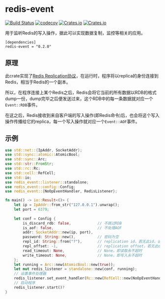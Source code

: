 # redis-event

[![Build Status](https://travis-ci.com/maplestoria/redis-event.svg?token=LAWtGewQmwi6dpqV9Qcy&branch=master)](https://travis-ci.com/maplestoria/redis-event)
[![codecov](https://codecov.io/gh/maplestoria/redis-event/branch/master/graph/badge.svg?token=u9ZqCQjuPi)](https://codecov.io/gh/maplestoria/redis-event)
[![Crates.io](https://img.shields.io/crates/v/redis-event)](https://crates.io/crates/redis-event)
[![Crates.io](https://img.shields.io/crates/l/redis-event)](LICENSE)

用于监听Redis的写入操作，据此可以实现数据复制，监控等相关的应用。

```
[dependencies]
redis-event = "0.2.0"
```

## 原理

此crate实现了[Redis Replication协议](https://redis.io/topics/replication)，在运行时，程序将以replica的身份连接到Redis，相当于Redis的一个副本。

所以，在程序连接上某个Redis之后，Redis会将它当前的所有数据以RDB的格式dump一份，dump完毕之后便发送过来，这个RDB中的每一条数据就对应一个`Event::RDB`事件。

在这之后，Redis接收到来自客户端的写入操作(即Redis命令)后，也会将这个写入操作传播给它的replica，每一个写入操作就对应一个`Event::AOF`事件。

## 示例

```rust
use std::net::{IpAddr, SocketAddr};
use std::sync::atomic::AtomicBool;
use std::sync::Arc;
use std::str::FromStr;
use std::rc::Rc;
use std::cell::RefCell;
use std::io;
use redis_event::listener::standalone;
use redis_event::config::Config;
use redis_event::{NoOpEventHandler, RedisListener};

fn main() -> io::Result<()> {
    let ip = IpAddr::from_str("127.0.0.1").unwrap();
    let port = 6379;
    
    let conf = Config {
        is_discard_rdb: false,            // 不跳过RDB
        is_aof: false,                    // 不处理AOF
        addr: SocketAddr::new(ip, port),
        password: String::new(),          // 密码为空
        repl_id: String::from("?"),       // replication id，若无此id，设置为?即可
        repl_offset: -1,                  // replication offset，若无此offset，设置为-1即可
        read_timeout: None,               // None，即读取永不超时
        write_timeout: None,              // None，即写入永不超时
    };
    let running = Arc::new(AtomicBool::new(true));
    let mut redis_listener = standalone::new(conf, running);
    // 设置事件处理器
    redis_listener.set_event_handler(Rc::new(RefCell::new(NoOpEventHandler{})));
    // 启动程序
    redis_listener.start()?
}
```
